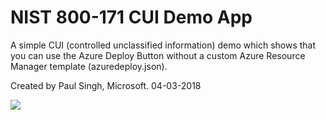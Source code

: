 NIST 800-171 CUI Demo App
====================
A simple CUI (controlled unclassified information) demo which shows that you can use the Azure Deploy Button without a custom Azure Resource Manager template (azuredeploy.json).

Created by Paul Singh, Microsoft. 04-03-2018

<a href="https://azuredeploy.net/" target="_blank"><img src="http://azuredeploy.net/deploybutton.png"/></a>
